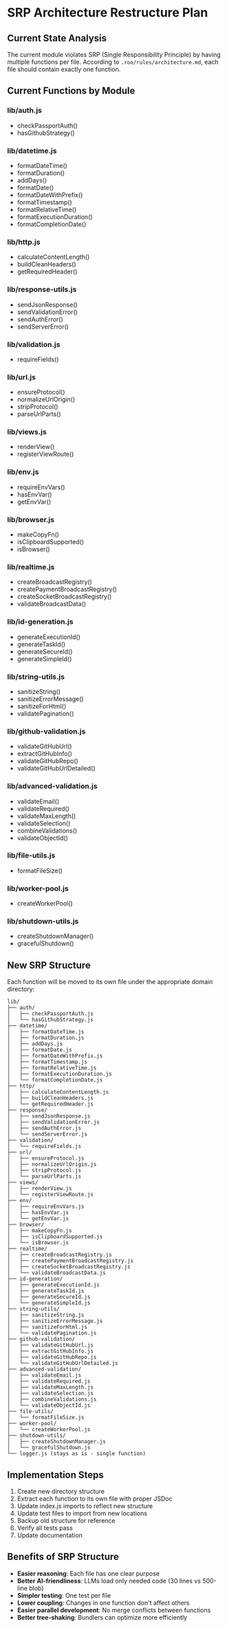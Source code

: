 # SRP Architecture Restructure Plan

## Current State Analysis

The current module violates SRP (Single Responsibility Principle) by having multiple functions per file. According to `.roo/rules/architecture.md`, each file should contain exactly one function.

## Current Functions by Module

### lib/auth.js
- checkPassportAuth()
- hasGithubStrategy()

### lib/datetime.js
- formatDateTime()
- formatDuration()
- addDays()
- formatDate()
- formatDateWithPrefix()
- formatTimestamp()
- formatRelativeTime()
- formatExecutionDuration()
- formatCompletionDate()

### lib/http.js
- calculateContentLength()
- buildCleanHeaders()
- getRequiredHeader()

### lib/response-utils.js
- sendJsonResponse()
- sendValidationError()
- sendAuthError()
- sendServerError()

### lib/validation.js
- requireFields()

### lib/url.js
- ensureProtocol()
- normalizeUrlOrigin()
- stripProtocol()
- parseUrlParts()

### lib/views.js
- renderView()
- registerViewRoute()

### lib/env.js
- requireEnvVars()
- hasEnvVar()
- getEnvVar()

### lib/browser.js
- makeCopyFn()
- isClipboardSupported()
- isBrowser()

### lib/realtime.js
- createBroadcastRegistry()
- createPaymentBroadcastRegistry()
- createSocketBroadcastRegistry()
- validateBroadcastData()

### lib/id-generation.js
- generateExecutionId()
- generateTaskId()
- generateSecureId()
- generateSimpleId()

### lib/string-utils.js
- sanitizeString()
- sanitizeErrorMessage()
- sanitizeForHtml()
- validatePagination()

### lib/github-validation.js
- validateGitHubUrl()
- extractGitHubInfo()
- validateGitHubRepo()
- validateGitHubUrlDetailed()

### lib/advanced-validation.js
- validateEmail()
- validateRequired()
- validateMaxLength()
- validateSelection()
- combineValidations()
- validateObjectId()

### lib/file-utils.js
- formatFileSize()

### lib/worker-pool.js
- createWorkerPool()

### lib/shutdown-utils.js
- createShutdownManager()
- gracefulShutdown()

## New SRP Structure

Each function will be moved to its own file under the appropriate domain directory:

```
lib/
├── auth/
│   ├── checkPassportAuth.js
│   └── hasGithubStrategy.js
├── datetime/
│   ├── formatDateTime.js
│   ├── formatDuration.js
│   ├── addDays.js
│   ├── formatDate.js
│   ├── formatDateWithPrefix.js
│   ├── formatTimestamp.js
│   ├── formatRelativeTime.js
│   ├── formatExecutionDuration.js
│   └── formatCompletionDate.js
├── http/
│   ├── calculateContentLength.js
│   ├── buildCleanHeaders.js
│   └── getRequiredHeader.js
├── response/
│   ├── sendJsonResponse.js
│   ├── sendValidationError.js
│   ├── sendAuthError.js
│   └── sendServerError.js
├── validation/
│   └── requireFields.js
├── url/
│   ├── ensureProtocol.js
│   ├── normalizeUrlOrigin.js
│   ├── stripProtocol.js
│   └── parseUrlParts.js
├── views/
│   ├── renderView.js
│   └── registerViewRoute.js
├── env/
│   ├── requireEnvVars.js
│   ├── hasEnvVar.js
│   └── getEnvVar.js
├── browser/
│   ├── makeCopyFn.js
│   ├── isClipboardSupported.js
│   └── isBrowser.js
├── realtime/
│   ├── createBroadcastRegistry.js
│   ├── createPaymentBroadcastRegistry.js
│   ├── createSocketBroadcastRegistry.js
│   └── validateBroadcastData.js
├── id-generation/
│   ├── generateExecutionId.js
│   ├── generateTaskId.js
│   ├── generateSecureId.js
│   └── generateSimpleId.js
├── string-utils/
│   ├── sanitizeString.js
│   ├── sanitizeErrorMessage.js
│   ├── sanitizeForHtml.js
│   └── validatePagination.js
├── github-validation/
│   ├── validateGitHubUrl.js
│   ├── extractGitHubInfo.js
│   ├── validateGitHubRepo.js
│   └── validateGitHubUrlDetailed.js
├── advanced-validation/
│   ├── validateEmail.js
│   ├── validateRequired.js
│   ├── validateMaxLength.js
│   ├── validateSelection.js
│   ├── combineValidations.js
│   └── validateObjectId.js
├── file-utils/
│   └── formatFileSize.js
├── worker-pool/
│   └── createWorkerPool.js
├── shutdown-utils/
│   ├── createShutdownManager.js
│   └── gracefulShutdown.js
└── logger.js (stays as is - single function)
```

## Implementation Steps

1. Create new directory structure
2. Extract each function to its own file with proper JSDoc
3. Update index.js imports to reflect new structure
4. Update test files to import from new locations
5. Backup old structure for reference
6. Verify all tests pass
7. Update documentation

## Benefits of SRP Structure

- **Easier reasoning**: Each file has one clear purpose
- **Better AI-friendliness**: LLMs load only needed code (30 lines vs 500-line blob)
- **Simpler testing**: One test per file
- **Lower coupling**: Changes in one function don't affect others
- **Easier parallel development**: No merge conflicts between functions
- **Better tree-shaking**: Bundlers can optimize more efficiently